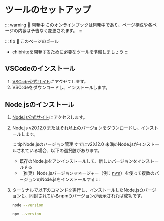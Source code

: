 # ツールのセットアップ

::: warning 🚧 開発中
このオンラインブックは開発中であり、ページ構成や各ページの内容は予告なく変更されます。
:::

::: tip 🎯 このページのゴール

- chibiviteを開発するために必要なツールを準備しましょう
  :::

## VSCodeのインストール

1. [VSCode公式サイト](https://code.visualstudio.com/)にアクセスします。
2. VSCodeをダウンロードし、インストールします。

## Node.jsのインストール

1. [Node.js公式サイト](https://nodejs.org/en)にアクセスします。
2. Node.js v20.12.0 またはそれ以上のバージョンをダウンロードし、インストールします。

   ::: tip Node.jsのバージョン管理
   すでにv20.12.0 未満のNode.jsがインストールされている場合、以下の選択肢があります。

   - 既存のNode.jsをアンインストールして、新しいバージョンをインストールする
   - （推奨）Node.jsバージョンマネージャー（例：[nvm](https://github.com/nvm-sh/nvm)）を使って複数のバージョンのNode.jsをインストールする
     :::

3. ターミナルで以下のコマンドを実行し、インストールしたNode.jsのバージョンと、同封されているnpmのバージョンが表示されれば成功です。

   ```bash
   node --version
   ```

   ```bash
   npm --version
   ```
